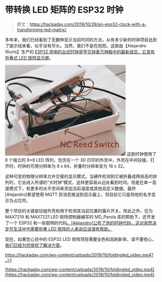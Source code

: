 # 带转换 LED 矩阵的 ESP32 时钟

> 原文：<https://hackaday.com/2019/10/29/an-esp32-clock-with-a-transforming-led-matrix/>

多年来，我们已经看到了无数种显示当前时间的方法，从有多少新的时钟项目达到了提示线来看，似乎没有尽头。当然，我们不是在抱怨。这款由【Alejandro Wurts】生产的 [ESP32 供电的台式时钟是罕见钟表万神殿中的最新成员，它具有折叠式 LED 矩阵显示屏](https://www.alejandrowurts.com/projects/iot-led-clock/)。

[![](img/ddb1d84b432b6bee0fec05b054830be4.png)](https://hackaday.com/wp-content/uploads/2019/10/foldingled_detail.jpg) 这款时钟使用了 8 个独立的 8×8 LED 阵列，包含在一个 3D 打印的外壳中，外壳在中间铰接。打开时，时钟的可用分辨率为 8 x 64，折叠时分辨率变为 16 x 32。

这种可变的物理分辨率允许交替的显示模式。当硬件检测到它被折叠成两倍高的排列时，它会进入所谓的“大时钟”模式，这样更容易从远处看到时间。但是在单一高度模式下，有更多的水平空间来添加当前温度或其他自定义数据。最终[Alejandro]希望使用 MQTT 将消息推送到显示器上，但目前它只是将他的名字显示为占位符。

整个项目的关键是铰链外壳和用于检测其当前位置的簧片开关。除此之外，在为 MAX7219 和 MAX7221 LED 矩阵控制器编写的 MD_Parola 库的帮助下，还开发了一个 ESP32 和一些聪明的代码[。[Alejandro]公布了他的时钟代码，这对突然决定在生活中也需要折叠 LED 矩阵的人来说应该很有帮助。](https://github.com/MajicDesigns/MD_Parola)

现在，如果您心目中的 ESP32 LED 矩阵项目需要全色和高刷新率，请不要担心，[我们已经为您提供了解决方案](https://hackaday.com/2018/04/21/fast-led-matrix-graphics-for-the-esp32/)。


 <https://hackaday.com/wp-content/uploads/2019/10/foldingled_video.mp4?_=1>

[https://hackaday.com/wp-content/uploads/2019/10/foldingled_video.mp4](https://hackaday.com/wp-content/uploads/2019/10/foldingled_video.mp4)
